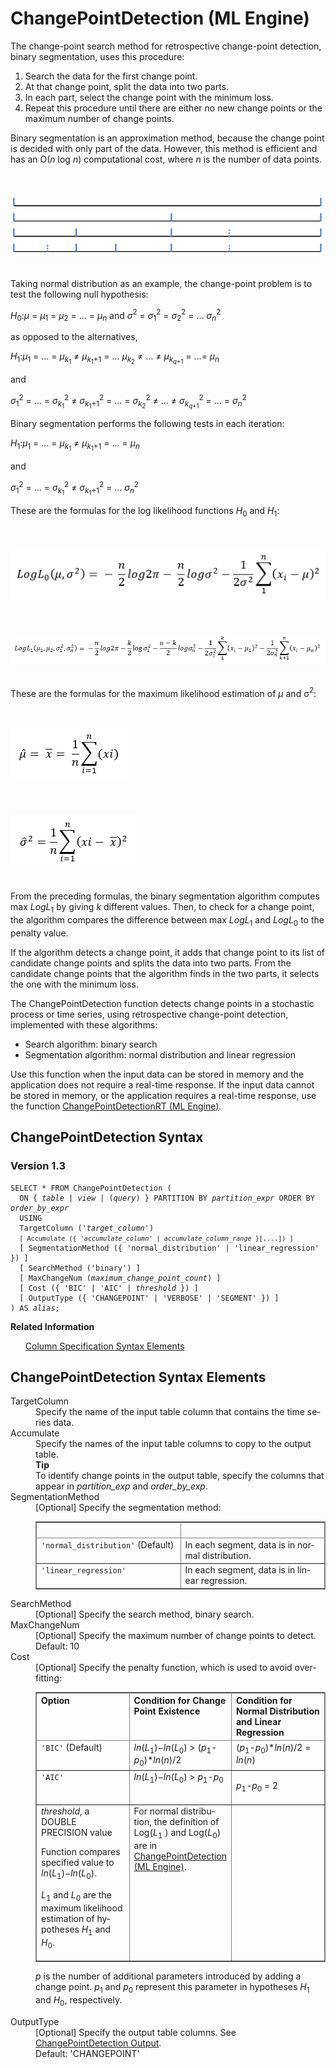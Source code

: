 <div class="nested0" aria-labelledby="ariaid-title1" topicindex="1" topicid="jks1506305286697" id="jks1506305286697"><h1 class="title topictitle1" id="ariaid-title1">ChangePointDetection (ML Engine)</h1><div class="body conbody">
<p class="p">The change-point search method for retrospective change-point detection, binary segmentation, uses this procedure:</p>
<ol class="ol" id="jks1506305286697__ol_ung_gsf_5bb">
<li class="li">Search the data for the first change point.</li>
<li class="li">At that change point, split the data into two parts.</li>
<li class="li">In each part, select the change point with the minimum loss.</li>
<li class="li">Repeat this procedure until there are either no new change points or the maximum number of change points.</li></ol>
<p class="p">Binary segmentation is an approximation method, because the change point is decided with only part of the data. However, this method is efficient and has an O(<var class="keyword varname">n</var> log <var class="keyword varname">n</var>) computational cost, where <var class="keyword varname">n</var> is the number of data points.</p><div class="fig fignone" id="jks1506305286697__fig_cvh_kfv_lw"><div class="caption"></div><br clear="none"></br><img class="image" id="jks1506305286697__image_gtp_kfv_lw" src="huz1466005106788.png" alt="Figure showing binary segmentation, used by Machine Learning Engine function ChangepointDetection"></img><br clear="none"></br></div>
<p class="p">Taking normal distribution as an example, the change-point problem is to test the following null hypothesis:</p>
<p class="p"><var class="keyword varname">H</var><span><sub>0</sub></span>:<var class="keyword varname">μ</var> = <var class="keyword varname">μ</var><span><sub>1</sub></span> = <var class="keyword varname">μ</var><span><sub>2</sub></span> = … = <var class="keyword varname">μ</var><span><sub><var class="keyword varname">n</var></sub></span> and <var class="keyword varname">σ</var><span><sup>2</sup></span> = <var class="keyword varname">σ</var><span><sub>1</sub></span><span><sup>2</sup></span> = <var class="keyword varname">σ</var><span><sub>2</sub></span><span><sup>2</sup></span> = … <var class="keyword varname">σ</var><span><sub><var class="keyword varname">n</var></sub></span><span><sup>2</sup></span></p>
<p class="p">as opposed to the alternatives,</p>
<p class="p"><var class="keyword varname">H</var><span><sub>1</sub></span>:<var class="keyword varname">μ</var><span><sub>1</sub></span> = … = <var class="keyword varname">μ</var><span><sub><var class="keyword varname">k</var><span><sub>1</sub></span></sub></span> ≠ <var class="keyword varname">μ</var><span><sub><var class="keyword varname">k</var><span><sub>1</sub></span>+1</sub></span> = … <var class="keyword varname">μ</var><span><sub><var class="keyword varname">k</var><span><sub>2</sub></span></sub></span> ≠ ... ≠ <var class="keyword varname">μ</var><span><sub><var class="keyword varname">k</var><span><sub><var class="keyword varname">q</var>+1</sub></span></sub></span> = ...= <var class="keyword varname">μ</var><span><sub><var class="keyword varname">n</var></sub></span></p>
<p class="p">and</p>
<p class="p"><var class="keyword varname">σ</var><span><sub>1</sub></span><span><sup>2</sup></span> = … = <var class="keyword varname">σ</var><span><sub><var class="keyword varname">k</var><span><sub>1</sub></span></sub></span><span><sup>2</sup></span> ≠ <var class="keyword varname">σ</var><span><sub><var class="keyword varname">k</var><span><sub>1</sub></span>+1</sub></span><span><sup>2</sup></span> = … = <var class="keyword varname">σ</var><span><sub><var class="keyword varname">k</var><span><sub>2</sub></span></sub></span><span><sup>2</sup></span> ≠ ... ≠ <var class="keyword varname">σ</var><span><sub><var class="keyword varname">k</var><span><sub><var class="keyword varname">q</var>+1</sub></span></sub></span><span><sup>2</sup></span> = … = <var class="keyword varname">σ</var><span><sub><var class="keyword varname">n</var></sub></span><span><sup>2</sup></span></p>
<p class="p">Binary segmentation performs the following tests in each iteration:</p>
<p class="p"><var class="keyword varname">H</var><span><sub>1</sub></span>:<var class="keyword varname">μ</var><span><sub>1</sub></span> = … = <var class="keyword varname">μ</var><span><sub><var class="keyword varname">k</var><span><sub>1</sub></span></sub></span> ≠ <var class="keyword varname">μ</var><span><sub><var class="keyword varname">k</var><span><sub>1</sub></span>+1</sub></span> = … = <var class="keyword varname">μ</var><span><sub><var class="keyword varname">n</var></sub></span></p>
<p class="p">and</p>
<p class="p"><var class="keyword varname">σ</var><span><sub>1</sub></span><span><sup>2</sup></span> = … = <var class="keyword varname">σ</var><span><sub><var class="keyword varname">k</var><span><sub>1</sub></span></sub></span><span><sup>2</sup></span> ≠ <var class="keyword varname">σ</var><span><sub><var class="keyword varname">k</var><span><sub>1</sub></span>+1</sub></span><span><sup>2</sup></span> = … <var class="keyword varname">σ</var><span><sub><var class="keyword varname">n</var></sub></span><span><sup>2</sup></span></p>
<p class="p">These are the formulas for the log likelihood functions <var class="keyword varname">H</var><span><sub>0</sub></span> and <var class="keyword varname">H</var><span><sub>1</sub></span>:</p><div class="fig fignone" id="jks1506305286697__fig_qjk_r11_mw"><div class="caption"></div><br clear="none"></br><img class="image" id="jks1506305286697__image_dls_r11_mw" src="aku1466005110324.png" alt="First of two loglikehhood formulas used by Machine Learning Engine function ChangepointDetection"></img><br clear="none"></br></div><div class="fig fignone" id="jks1506305286697__fig_myj_3b1_mw"><div class="caption"></div><br clear="none"></br><img class="image" id="jks1506305286697__image_qsr_3b1_mw" src="nso1466005111036.png" alt="Second of two loglikehhood formulas used by Machine Learning Engine function ChangepointDetection"></img><br clear="none"></br></div>
<p class="p">These are the formulas for the maximum likelihood estimation of <var class="keyword varname">μ</var> and σ<span><sup>2</sup></span>:</p><div class="fig fignone" id="jks1506305286697__fig_zbw_3d1_mw"><div class="caption"></div><br clear="none"></br><img class="image" id="jks1506305286697__image_lxd_jd1_mw" src="xaf1466005111774.png" alt="First of two formulas for the maximum likelihood estimation used by Machine Learning Engine function ChangepointDetection"></img><br clear="none"></br></div><div class="fig fignone" id="jks1506305286697__fig_ncb_b21_mw"><div class="caption"></div><br clear="none"></br><img class="image" id="jks1506305286697__image_xw3_b21_mw" src="jlq1466005112278.png" alt="Second of two formulas for the maximum likelihood estimation used by Machine Learning Engine function ChangepointDetection"></img><br clear="none"></br></div>
<p class="p">From the preceding formulas, the binary segmentation algorithm computes max <var class="keyword varname">LogL</var><span><sub>1</sub></span> by giving <var class="keyword varname">k</var> different values. Then, to check for a change point, the algorithm compares the difference between max <var class="keyword varname">LogL</var><span><sub>1</sub></span> and <var class="keyword varname">LogL</var><span><sub>0</sub></span> to the penalty value.</p>
<p class="p">If the algorithm detects a change point, it adds that change point to its list of candidate change points and splits the data into two parts. From the candidate change points that the algorithm finds in the two parts, it selects the one with the minimum loss.</p>
<p class="p">The ChangePointDetection function detects change points in a stochastic process or time series, using retrospective change-point detection, implemented with these algorithms:</p>
<ul class="ul" id="jks1506305286697__ul_yy4_l22_p1b">
<li class="li">Search algorithm: binary search</li>
<li class="li">Segmentation algorithm: normal distribution and linear regression</li></ul>
<p class="p">Use this function when the input data can be stored in memory and the application does not require a real-time response. If the input data cannot be stored in memory, or the application requires a real-time response, use the function <a href="bcd1558464226278.md#lhg1506370281349">ChangePointDetectionRT (ML Engine)</a>.</p></div><div class="topic reference nested1" aria-labelledby="ariaid-title2" topicindex="2" topicid="mkz1506305698423" xml:lang="en-us" lang="en-us" id="mkz1506305698423">
<h2 class="title topictitle2" id="ariaid-title2">ChangePointDetection Syntax</h2><div class="body refbody"><div class="section" id="mkz1506305698423__section_N1000E_N1000C_N10001">
<h3 class="title sectiontitle">Version <span>1.3</span></h3><pre class="pre codeblock" xml:space="preserve"><code>SELECT * FROM ChangePointDetection (
  <span>ON { <var class="keyword varname">table</var> | <var class="keyword varname">view</var> | (<var class="keyword varname">query</var>) }</span> PARTITION BY <var class="keyword varname">partition_expr</var> ORDER BY <var class="keyword varname">order_by_expr</var>
  USING
  TargetColumn ('<var class="keyword varname">target_column</var>')
  <code class="ph codeph">[ Accumulate ({ '<var class="keyword varname">accumulate_column</var>' | <var class="keyword varname">accumulate_column_range</var> }[,...]) ]</code>
  [ SegmentationMethod ({ 'normal_distribution' | 'linear_regression' }) ]
  [ SearchMethod ('binary') ]
  [ MaxChangeNum (<var class="keyword varname">maximum_change_point_count</var>) ]
  [ Cost ({ 'BIC' | 'AIC' | <var class="keyword varname">threshold</var> }) ]
  [ OutputType ({ 'CHANGEPOINT' | 'VERBOSE' | 'SEGMENT' }) ]
) AS <var class="keyword varname">alias</var>;</code></pre></div></div><div class="related-links"><div class="linklistheader"><p></p><b>Related Information</b></div>
<ul class="linklist linklist relinfo"><div class="linklistmember"><a href="ndv1557782188375.md">Column Specification Syntax Elements</a></div></ul></div></div><div class="topic reference nested1" aria-labelledby="ariaid-title3" topicindex="3" topicid="yav1506305895469" xml:lang="en-us" lang="en-us" id="yav1506305895469">
<h2 class="title topictitle2" id="ariaid-title3">ChangePointDetection Syntax Elements</h2><div class="body refbody"><div class="section" id="yav1506305895469__section_N10011_N1000E_N10001"><dl class="dl parml"><dt class="dt pt dlterm">TargetColumn</dt><dd class="dd pd">Specify the name of the input table column that contains the time series data.</dd><dt class="dt pt dlterm">Accumulate</dt><dd class="dd pd">Specify the names of the input table columns to copy to the output table.<div class="note tip" id="yav1506305895469__note_N10064_N1005F_N10052_N1003D_N10015_N10011_N1000E_N10001"><span><b>Tip</b></span><div class="notebody">To identify change points in the output table, specify the columns that appear in <var class="keyword varname">partition_exp</var> and <var class="keyword varname">order_by_exp</var>.</div></div></dd><dt class="dt pt dlterm">SegmentationMethod</dt><dd class="dd pd">[Optional] Specify the segmentation method:
<div class="tablenoborder"><table cellpadding="4" cellspacing="0" summary="" id="yav1506305895469__table_rmf_1by_fdb" class="table" frame="border" border="1" rules="all"><div class="caption"></div><colgroup span="1"><col style="width:50%" span="1"></col><col style="width:50%" span="1"></col></colgroup><thead class="thead" style="text-align:left;"><tr class="row"><th class="entry cellrowborder" style="vertical-align:top;" id="d792e524" rowspan="1" colspan="1"> </th><th class="entry cellrowborder" style="vertical-align:top;" id="d792e525" rowspan="1" colspan="1"> </th></tr></thead><tbody class="tbody"><tr class="row"><td class="entry cellrowborder" style="vertical-align:top;" headers="d792e524" rowspan="1" colspan="1"><code class="ph codeph">'normal_distribution'</code> (Default)</td><td class="entry cellrowborder" style="vertical-align:top;" headers="d792e525" rowspan="1" colspan="1">In each segment, data is in normal distribution.</td></tr><tr class="row"><td class="entry cellrowborder" style="vertical-align:top;" headers="d792e524" rowspan="1" colspan="1"><code class="ph codeph">'linear_regression'</code></td><td class="entry cellrowborder" style="vertical-align:top;" headers="d792e525" rowspan="1" colspan="1">In each segment, data is in linear regression.</td></tr></tbody></table></div></dd><dt class="dt pt dlterm">SearchMethod</dt><dd class="dd pd">[Optional] Specify the search method, binary search.</dd><dt class="dt pt dlterm">MaxChangeNum</dt><dd class="dd pd">[Optional] Specify the maximum number of change points to detect.</dd><dd class="dd pd ddexpand">Default: 10</dd><dt class="dt pt dlterm">Cost</dt><dd class="dd pd">[Optional] Specify the penalty function, which is used to avoid over-fitting:
<div class="tablenoborder"><table cellpadding="4" cellspacing="0" summary="" id="yav1506305895469__table_s4z_gby_fdb" class="table" frame="border" border="1" rules="all"><div class="caption"></div><colgroup span="1"><col style="width:33.33333333333333%" span="1"></col><col style="width:33.33333333333333%" span="1"></col><col style="width:33.33333333333333%" span="1"></col></colgroup><thead class="thead" style="text-align:left;"><tr class="row"><th class="entry cellrowborder" style="vertical-align:top;" id="d792e564" rowspan="1" colspan="1">Option</th><th class="entry cellrowborder" style="vertical-align:top;" id="d792e566" rowspan="1" colspan="1">Condition for Change Point Existence</th><th class="entry cellrowborder" style="vertical-align:top;" id="d792e568" rowspan="1" colspan="1">Condition for Normal Distribution and Linear Regression</th></tr></thead><tbody class="tbody"><tr class="row"><td class="entry cellrowborder" style="vertical-align:top;" headers="d792e564" rowspan="1" colspan="1"><code class="ph codeph">'BIC'</code> (Default)</td><td class="entry cellrowborder" style="vertical-align:top;" headers="d792e566" rowspan="1" colspan="1"><var class="keyword varname">ln</var>(<var class="keyword varname">L</var><span><sub>1</sub></span>)−<var class="keyword varname">ln</var>(<var class="keyword varname">L</var><span><sub>0</sub></span>) > (<var class="keyword varname">p</var><span><sub>1</sub></span><var class="keyword varname">-p</var><span><sub>0</sub></span>)*<var class="keyword varname">ln</var>(<var class="keyword varname">n</var>)/2</td><td class="entry cellrowborder" style="vertical-align:top;" headers="d792e568" rowspan="1" colspan="1">(<var class="keyword varname">p</var><span><sub>1</sub></span><var class="keyword varname">-p</var><span><sub>0</sub></span>)*<var class="keyword varname">ln</var>(<var class="keyword varname">n</var>)/2 = <var class="keyword varname">ln</var>(<var class="keyword varname">n</var>)</td></tr><tr class="row"><td class="entry cellrowborder" style="vertical-align:top;" headers="d792e564" rowspan="1" colspan="1"><code class="ph codeph">'AIC'</code></td><td class="entry cellrowborder" style="vertical-align:top;" headers="d792e566" rowspan="1" colspan="1"><var class="keyword varname">ln</var>(<var class="keyword varname">L</var><span><sub>1</sub></span>)−<var class="keyword varname">ln</var>(<var class="keyword varname">L</var><span><sub>0</sub></span>) > <var class="keyword varname">p</var><span><sub>1</sub></span><var class="keyword varname">-p</var><span><sub>0</sub></span></td><td class="entry cellrowborder" style="vertical-align:top;" headers="d792e568" rowspan="1" colspan="1">
<p class="p"><var class="keyword varname">p</var><span><sub>1</sub></span><var class="keyword varname">-p</var><span><sub>0</sub></span> = 2</p></td></tr><tr class="row"><td class="entry cellrowborder" style="vertical-align:top;" headers="d792e564" rowspan="1" colspan="1"><var class="keyword varname">threshold</var>, a DOUBLE PRECISION value
<p class="p">Function compares specified value to <var class="keyword varname">ln</var>(<var class="keyword varname">L</var><span><sub>1</sub></span>)−<var class="keyword varname">ln</var>(<var class="keyword varname">L</var><span><sub>0</sub></span>).</p>
<p class="p"><var class="keyword varname">L</var><span><sub>1</sub></span> and <var class="keyword varname">L</var><span><sub>0</sub></span> are the maximum likelihood estimation of hypotheses <var class="keyword varname">H</var><span><sub>1</sub></span> and <var class="keyword varname">H</var><span><sub>0</sub></span>.</p></td><td class="entry cellrowborder" style="vertical-align:top;" headers="d792e566" rowspan="1" colspan="1"><span>For normal distribution, the definition of Log(<var class="keyword varname">L</var><span><sub>1</sub></span> ) and Log(<var class="keyword varname">L</var><span><sub>0</sub></span>) are in <a href="byq1558464045028.md#jks1506305286697">ChangePointDetection (ML Engine)</a>.</span></td><td class="entry cellrowborder" style="vertical-align:top;" headers="d792e568" rowspan="1" colspan="1"> </td></tr></tbody></table></div>
<p class="p"><var class="keyword varname">p</var> is the number of additional parameters introduced by adding a change point.  <var class="keyword varname">p</var><span><sub>1</sub></span> and <var class="keyword varname">p</var><span><sub>0</sub></span> represent this parameter in hypotheses <var class="keyword varname">H</var><span><sub>1</sub></span> and <var class="keyword varname">H</var><span><sub>0</sub></span>, respectively.</p></dd><dt class="dt pt dlterm">OutputType</dt><dd class="dd pd">[Optional] Specify the output table columns. See <a href="svj1562008925647.md">ChangePointDetection Output</a>.</dd><dd class="dd pd ddexpand">Default: 'CHANGEPOINT'</dd></dl></div></div></div></div>
